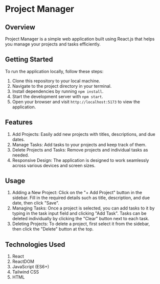 # Project Manager

## Overview
Project Manager is a simple web application built using React.js that helps you manage your projects and tasks efficiently.

## Getting Started
To run the application locally, follow these steps:
1. Clone this repository to your local machine.
2. Navigate to the project directory in your terminal.
3. Install dependencies by running `npm install`.
4. Start the development server with `npm start`.
5. Open your browser and visit `http://localhost:5173` to view the application.

## Features
1. Add Projects: Easily add new projects with titles, descriptions, and due dates.
2. Manage Tasks: Add tasks to your projects and keep track of them.
3. Delete Projects and Tasks: Remove projects and individual tasks as needed.
4. Responsive Design: The application is designed to work seamlessly across various devices and screen sizes.

## Usage
1. Adding a New Project: Click on the "+ Add Project" button in the sidebar. Fill in the required details such as title, description, and due date, then click "Save".
2. Managing Tasks: Once a project is selected, you can add tasks to it by typing in the task input field and clicking "Add Task". Tasks can be deleted individually by clicking the "Clear" button next to each task.
3. Deleting Projects: To delete a project, first select it from the sidebar, then click the "Delete" button at the top.

## Technologies Used
1. React
2. ReactDOM
3. JavaScript (ES6+)
4. Tailwind CSS
5. HTML
